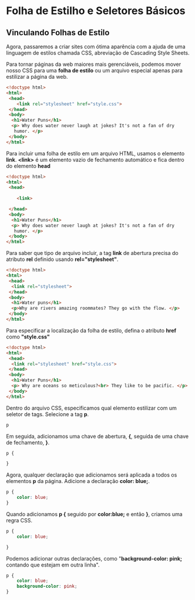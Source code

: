 # Folha de Estilho e Seletores Básicos

## Vinculando Folhas de Estilo

Agora, passaremos a criar sites com ótima aparência com a ajuda de uma linguagem de estilos chamada CSS, abreviação de Cascading Style Sheets.

Para tornar páginas da web maiores mais gerenciáveis, podemos mover nosso CSS para uma **folha de estilo** ou um arquivo especial apenas para estilizar a página da web.

```html
<!doctype html>
<html>
 <head>
    <link rel="stylesheet" href="style.css">
 </head>
 <body>
  <h1>Water Puns</h1>
  <p> Why does water never laugh at jokes? It's not a fan of dry
   humor. </p>
 </body>
</html>
```

Para incluir uma folha de estilo em um arquivo HTML, usamos o elemento **link**. **&lt;link&gt;** é um elemento vazio de fechamento automático e fica dentro do elemento **head** 

```html
<!doctype html>
<html>
 <head>
  
    <link>

 </head>
 <body>
  <h1>Water Puns</h1>
  <p> Why does water never laugh at jokes? It's not a fan of dry
   humor. </p>
 </body>
</html>
```
Para saber que tipo de arquivo incluir, a tag **link** de abertura precisa do atributo **rel** definido usando **rel="stylesheet"**.

```html
<!doctype html>
<html>
 <head>
  <link rel="stylesheet">
 </head>
 <body>
  <h1>Water puns</h1>
  <p>Why are rivers amazing roommates? They go with the flow. </p>
 </body>
</html>
```

Para especificar a localização da folha de estilo, defina o atributo **href** como **"style.css"**

```html
<!doctype html>
<html>
 <head>
  <link rel="stylesheet" href="style.css">
 </head>
 <body>
  <h1>Water Puns</h1>
  <p> Why are oceans so meticulous?<br> They like to be pacific. </p>
 </body>
</html>
```

Dentro do arquivo CSS, especificamos qual elemento estilizar com um seletor de tags. Selecione a tag **p**.

```css
p
```

Em seguida, adicionamos uma chave de abertura, **{**, seguida de uma chave de fechamento, **}**.

```css
p {

}
```

Agora, qualquer declaração que adicionamos será aplicada a todos os elementos **p** da página. Adicione a declaração **color: blue;**.

```css
p {
    color: blue;
}
```
Quando adicionamos **p {** seguido por **color:blue;** e então **}**, criamos uma regra CSS.

```css
p {
    color: blue;

}
```

Podemos adicionar outras declarações, como "**background-color: pink;** contando que estejam em outra linha".

```css
p {
    color: blue;
    background-color: pink;
}

